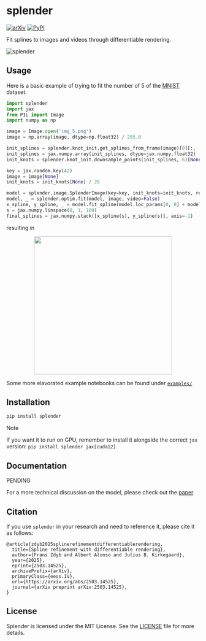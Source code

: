 # splender

[![arXiv](https://img.shields.io/badge/arXiv-2503.14525-b31b1b.svg?style=flat)](https://arxiv.org/abs/2503.14525)
[![PyPI](https://img.shields.io/pypi/v/splender.svg)](https://pypi.org/project/splender/)

Fit splines to images and videos through differentiable rendering.

![splender](https://github.com/user-attachments/assets/a0d23eae-5b04-4504-bf0e-f05dd7e4bdc8)


## Usage

Here is a basic example of trying to fit the number of 5 of the [MNIST](https://en.wikipedia.org/wiki/MNIST_database) dataset.

```python
import splender
import jax
from PIL import Image
import numpy as np

image = Image.open('img_5.png')
image = np.array(image, dtype=np.float32) / 255.0

init_splines = splender.knot_init.get_splines_from_frame(image)[0][:, ::-1]
init_splines = jax.numpy.array(init_splines, dtype=jax.numpy.float32)
init_knots = splender.knot_init.downsample_points(init_splines, 6)[None]

key = jax.random.key(42)
image = image[None]
init_knots = init_knots[None] / 28

model = splender.image.SplenderImage(key=key, init_knots=init_knots, res=28, global_scale=0.3)
model, _ = splender.optim.fit(model, image, video=False)
x_spline, y_spline, _ = model.fit_spline(model.loc_params[0, 0] + model.knot_params[0, 0])
s = jax.numpy.linspace(0, 1, 100) 
final_splines = jax.numpy.stack([x_spline(s), y_spline(s)], axis=-1)
```
resulting in
<p align="center">
  <img src="https://github.com/user-attachments/assets/ccef7f3f-cf2c-4137-9fbb-d55d708b0909" style="width: auto; height: 360px;" />
</p>

Some more elavorated example notebooks can be found under [`examples/`](examples/)

## Installation

```bash
pip install splender
```

> [!NOTE]
> If you want it to run on GPU, remember to install it alongside the correct `jax` version: `pip install splender jax[cuda12]`

## Documentation

PENDING

For a more technical discussion on the model, please check out the [paper](https://doi.org/10.48550/arXiv.2503.14525)

## Citation

If you use `splender` in your research and need to reference it, please cite it as follows:

```
@article{zdyb2025splinerefinementdifferentiablerendering,
  title={Spline refinement with differentiable rendering},
  author={Frans Zdyb and Albert Alonso and Julius B. Kirkegaard},
  year={2025},
  eprint={2503.14525},
  archivePrefix={arXiv},
  primaryClass={eess.IV},
  url={https://arxiv.org/abs/2503.14525},
  journal={arXiv preprint arXiv:2503.14525},
}
```

## License
Splender is licensed under the MIT License. See the [LICENSE](LICENSE) file for more details.
